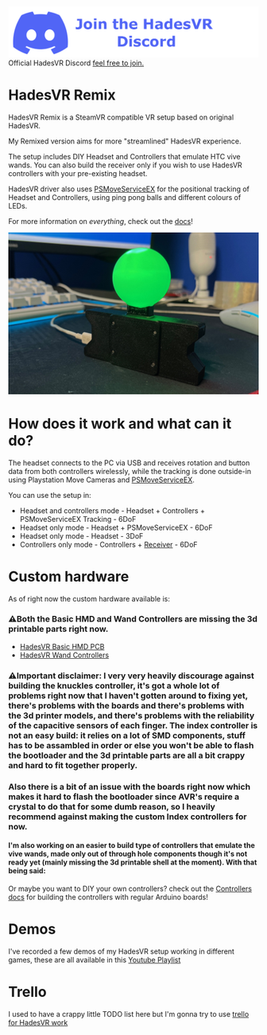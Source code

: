 [![Discord](docs/img/Discord.png)](https://discord.gg/h2SFGEbuRH)
Official HadesVR Discord [feel free to join.](https://discord.gg/h2SFGEbuRH)

# HadesVR Remix
HadesVR Remix is a SteamVR compatible VR setup based on original HadesVR. 

My Remixed version aims for more "streamlined" HadesVR experience.

The setup includes DIY Headset and Controllers that emulate HTC vive wands. You can also build the receiver only if you wish to use HadesVR controllers with your pre-existing headset.

HadesVR driver also uses [PSMoveServiceEX](https://github.com/Timocop/PSMoveServiceEx) for the positional tracking of Headset and Controllers, using ping pong balls and different colours of LEDs.

For more information on *everything*, check out the [docs](docs/DocsIndex.md)!

![1](docs/img/headest_no_display.png)

# How does it work and what can it do?

The headset connects to the PC via USB and receives rotation and button data from both controllers wirelessly, while the tracking is done outside-in using Playstation Move Cameras and [PSMoveServiceEX](https://github.com/psmoveservice/PSMoveService).

You can use the setup in: 
* Headset and controllers mode - Headset + Controllers + PSMoveServiceEX Tracking - 6DoF
* Headset only mode - Headset + PSMoveServiceEX - 6DoF
* Headset only mode - Headset - 3DoF
* Controllers only mode - Controllers + [Receiver](docs/RFReceiver.md) - 6DoF


# Custom hardware

As of right now the custom hardware available is:

### ⚠️Both the Basic HMD and Wand Controllers are missing the 3d printable parts right now. 
* [HadesVR Basic HMD PCB](https://github.com/HadesVR/Basic-HMD-PCB) 
* [HadesVR Wand Controllers](https://github.com/HadesVR/Wand-Controller)


### ⚠️Important disclaimer: I **very** very heavily discourage against building the knuckles controller, it's got a whole lot of problems right now that I haven't gotten around to fixing yet, there's problems with the boards and there's problems with the 3d printer models, and there's problems with the reliability of the capacitive sensors of each finger. The index controller is not an easy build: it relies on a lot of SMD components, stuff has to be assambled in order or else you won't be able to flash the bootloader and the 3d printable parts are all a bit crappy and hard to fit together properly. 

### Also there is a bit of an issue with the boards right now which makes it hard to flash the bootloader since AVR's require a crystal to do that for some dumb reason, so I heavily recommend against making the custom Index controllers for now.

#### I'm also working on an easier to build type of controllers that emulate the vive wands, made only out of through hole components though it's not ready yet (mainly missing the 3d printable shell at the moment). With that being said:

Or maybe you want to DIY your own controllers? check out the [Controllers docs](docs/DocsIndex.md#controllers) for building the controllers with regular Arduino boards!

# Demos

I've recorded a few demos of my HadesVR setup working in different games, these are all available in this [Youtube Playlist](https://www.youtube.com/playlist?list=PLPNX9YMrhQR2g2nwp1AN23K4V-8d-4bBV)

# Trello
I used to have a crappy little TODO list here but I'm gonna try to use [trello for HadesVR work](https://trello.com/b/4Ogw6SMk/hadesvr-stuff)